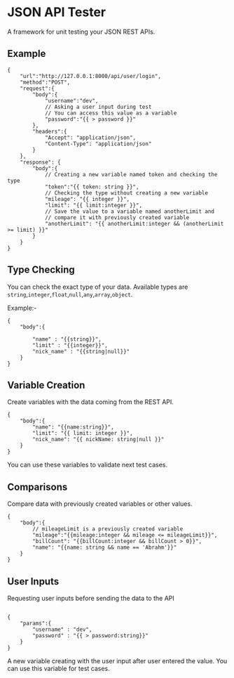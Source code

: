# JSON API Tester

A framework for unit testing your JSON REST APIs.

## Example

```jsonc
{
    "url":"http://127.0.0.1:8000/api/user/login",
    "method":"POST",
    "request":{
        "body":{
            "username":"dev",
            // Asking a user input during test
            // You can access this value as a variable
            "password":"{{ > password }}"
        },
        "headers":{
            "Accept": "application/json",
            "Content-Type": "application/json"
        }
    },
    "response": {
        "body":{
            // Creating a new variable named token and checking the type
            "token":"{{ token: string }}",
            // Checking the type without creating a new variable
            "mileage": "{{ integer }}",
            "limit": "{{ limit:integer }}",
            // Save the value to a variable named anotherLimit and 
            // compare it with previously created variable
            "anotherLimit": "{{ anotherLimit:integer && (anotherLimit >= limit) }}"
        }
    }
}

```

## Type Checking

You can check the exact type of your data. Available types are `string`,`integer`,`float`,`null`,`any`,`array`,`object`.

Example:-

```jsonc
{
    "body":{

        "name" : "{{string}}",
        "limit" : "{{integer}}",
        "nick_name" : "{{string|null}}"
    }
}

```

## Variable Creation

Create variables with the data coming from the REST API.

```jsonc
{
    "body":{
        "name": "{{name:string}}",
        "limit": "{{ limit: integer }}",
        "nick_name": "{{ nickName: string|null }}"
    }
}

```

You can use these variables to validate next test cases.

## Comparisons

Compare data with previously created variables or other values.

```jsonc
{
    "body":{
        // mileageLimit is a previously created variable
        "mileage":"{{mileage:integer && mileage <= mileageLimit}}",
        "billCount": "{{billCount:integer && billCount > 0}}",
        "name": "{{name: string && name == 'Abrahm'}}"
    }
}

```

## User Inputs

Requesting user inputs before sending the data to the API

```jsonc 

{
    "params":{
        "username" : "dev",
        "password" : "{{ > password:string}}"
    }
}

```

A new variable creating with the user input after user entered the value. You can use this variable for test cases.